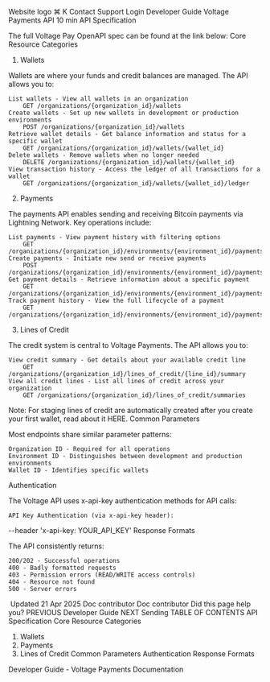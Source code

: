 Website logo
⌘
K
Contact Support
Login
Developer Guide
Voltage Payments API
10 min
API Specification

The full Voltage Pay OpenAPI spec can be found at the link below:
Core Resource Categories
1. Wallets
﻿

Wallets are where your funds and credit balances are managed. The API allows you to:

    List wallets - View all wallets in an organization 
        GET /organizations/{organization_id}/wallets
    Create wallets - Set up new wallets in development or production environments 
        POST /organizations/{organization_id}/wallets
    Retrieve wallet details - Get balance information and status for a specific wallet 
        GET /organizations/{organization_id}/wallets/{wallet_id}
    Delete wallets - Remove wallets when no longer needed 
        DELETE /organizations/{organization_id}/wallets/{wallet_id}
    View transaction history - Access the ledger of all transactions for a wallet 
        GET /organizations/{organization_id}/wallets/{wallet_id}/ledger

2. Payments
﻿

The payments API enables sending and receiving Bitcoin payments via Lightning Network. Key operations include:

    List payments - View payment history with filtering options 
        GET /organizations/{organization_id}/environments/{environment_id}/payments
    Create payments - Initiate new send or receive payments 
        POST /organizations/{organization_id}/environments/{environment_id}/payments
    Get payment details - Retrieve information about a specific payment 
        GET /organizations/{organization_id}/environments/{environment_id}/payments/{payment_id}
    Track payment history - View the full lifecycle of a payment 
        GET /organizations/{organization_id}/environments/{environment_id}/payments/{payment_id}/history

3. Lines of Credit
﻿

The credit system is central to Voltage Payments. The API allows you to:

    View credit summary - Get details about your available credit line 
        GET /organizations/{organization_id}/lines_of_credit/{line_id}/summary
    View all credit lines - List all lines of credit across your organization 
        GET /organizations/{organization_id}/lines_of_credit/summaries

Note: For staging lines of credit are automatically created after you create your first wallet, read about it HERE.
Common Parameters

Most endpoints share similar parameter patterns:

    Organization ID - Required for all operations
    Environment ID - Distinguishes between development and production environments
    Wallet ID - Identifies specific wallets

Authentication

The Voltage API uses x-api-key authentication methods for API calls:

    API Key Authentication (via x-api-key header): 

--header 'x-api-key: YOUR_API_KEY'
Response Formats

The API consistently returns:

    200/202 - Successful operations
    400 - Badly formatted requests
    403 - Permission errors (READ/WRITE access controls)
    404 - Resource not found
    500 - Server errors

﻿
Updated 21 Apr 2025
Doc contributor
Doc contributor
Did this page help you?
PREVIOUS
Developer Guide
NEXT
Sending
TABLE OF CONTENTS
API Specification
Core Resource Categories
1. Wallets
2. Payments
3. Lines of Credit
Common Parameters
Authentication
Response Formats

Developer Guide - Voltage Payments Documentation
